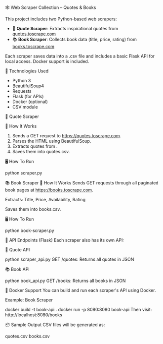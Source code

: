 🕸️ Web Scraper Collection – Quotes & Books

This project includes two Python-based web scrapers:
- 📜 **Quote Scraper**: Extracts inspirational quotes from [quotes.toscrape.com](https://quotes.toscrape.com)
- 📚 **Book Scraper**: Collects book data (title, price, rating) from [books.toscrape.com](https://books.toscrape.com)

Each scraper saves data into a .csv file and includes a basic Flask API for local access. Docker support is included.

🔧 Technologies Used
- Python 3
- BeautifulSoup4
- Requests
- Flask (for APIs)
- Docker (optional)
- CSV module

📜 Quote Scraper

📁 How It Works
1. Sends a GET request to https://quotes.toscrape.com.
2. Parses the HTML using BeautifulSoup.
3. Extracts quotes from <span class="text">.
4. Saves them into quotes.csv.

🖥️ How To Run

python scraper.py

📚 Book Scraper
📁 How It Works
Sends GET requests through all paginated book pages at https://books.toscrape.com.

Extracts: Title, Price, Availability, Rating

Saves them into books.csv.

🖥️ How To Run

python book-scraper.py

🧪 API Endpoints (Flask)
Each scraper also has its own API:

📜 Quote API

python scraper_api.py
GET /quotes: Returns all quotes in JSON

📚 Book API

python book_api.py
GET /books: Returns all books in JSON

🐳 Docker Support
You can build and run each scraper's API using Docker.

Example: Book Scraper

docker build -t book-api .
docker run -p 8080:8080 book-api
Then visit: http://localhost:8080/books

📦 Sample Output
CSV files will be generated as:

quotes.csv
books.csv
  